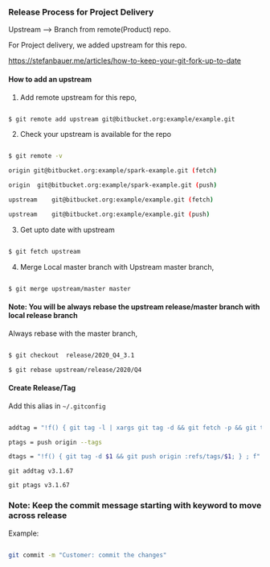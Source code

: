 ### Release Process for Project Delivery

Upstream --> Branch from remote(Product) repo.

For Project delivery, we added upstream for this repo.

<https://stefanbauer.me/articles/how-to-keep-your-git-fork-up-to-date>

#### How to add an upstream

1. Add remote upstream for this repo,

```bash

$ git remote add upstream git@bitbucket.org:example/example.git

```

2. Check your upstream is available for the repo

```bash

$ git remote -v

origin git@bitbucket.org:example/spark-example.git (fetch)

origin	git@bitbucket.org:example/spark-example.git (push)

upstream	git@bitbucket.org:example/example.git (fetch)

upstream	git@bitbucket.org:example/example.git (push)

```

3. Get upto date with upstream

```bash

$ git fetch upstream

```

4. Merge Local master branch with Upstream master branch,

```bash

$ git merge upstream/master master

```

#### Note: You will be always rebase the upstream release/master branch with local release branch

Always rebase with the master branch,

```bash

$ git checkout  release/2020_Q4_3.1

$ git rebase upstream/release/2020/Q4

```
#### Create Release/Tag

Add this alias in `~/.gitconfig`

```bash

addtag = "!f() { git tag -l | xargs git tag -d && git fetch -p && git tag $1; } ; f"

ptags = push origin --tags

dtags = "!f() { git tag -d $1 && git push origin :refs/tags/$1; } ; f"

```

`git addtag v3.1.67`

`git ptags v3.1.67`

### Note: Keep the commit message starting with keyword to move across release

Example:

```bash

git commit -m "Customer: commit the changes"

```
